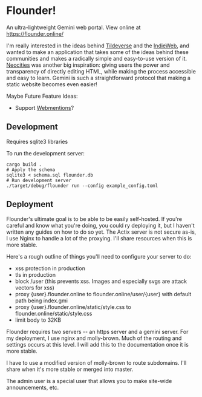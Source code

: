 # Flounder!

An ultra-lightweight Gemini web portal. View online at https://flounder.online/

I'm really interested in the ideas behind [Tildeverse](https://tildeverse.org/) and the [IndieWeb](https://indieweb.org/), and wanted to make an application that takes some of the ideas behind these communities and makes a radically simple and easy-to-use version of it. [Neocities](https://neocities.org/) was another big inspiration: giving users the power and transparency of directly editing HTML, while making the process accessible and easy to learn. Gemini is such a straightforward protocol that making a static website becomes even easier!

Maybe Future Feature Ideas:

* Support [Webmentions](https://indieweb.org/Webmention)? 

## Development

Requires sqlite3 libraries

To run the development server:

```
cargo build .
# Apply the schema
sqlite3 < schema.sql flounder.db
# Run development server
./target/debug/flounder run --config example_config.toml
```

## Deployment

Flounder's ultimate goal is to be able to be easily self-hosted. If you're careful and know what you're doing, you could ry deploying it, but I haven't written any guides on how to do so yet. The Actix server is not secure as-is, I use Nginx to handle a lot of the proxying. I'll share resources when this is more stable.

Here's a rough outline of things you'll need to configure your server to do:
- xss protection in production
- tls in production
- block /user (this prevents xss. Images and especially svgs are attack vectors for xss)
- proxy {user}.flounder.online to flounder.online/user/{user} with default path being index.gmi
- proxy {user}.flounder.online/static/style.css to flounder.online/static/style.css
- limit body to 32KB


Flounder requires two servers -- an https server and a gemini server. For my deployment, I use nginx and molly-brown. Much of the routing and settings occurs at this level. I will add this to the documentation once it is more stable. 

I have to use a modified version of molly-brown to route subdomains. I'll share when it's more stable or merged into master.

The admin user is a special user that allows you to make site-wide announcements, etc. 
